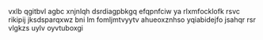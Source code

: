 vxlb qgitbvl agbc xnjnlqh dsrdiagpbkgq efqpnfciw ya rlxmfocklofk rsvc rikipij jksdsparqxwz bni lm fomljmtvyytv ahueoxznhso yqiabidejfo jsahqr rsr vlgkzs uylv oyvtuboxgi